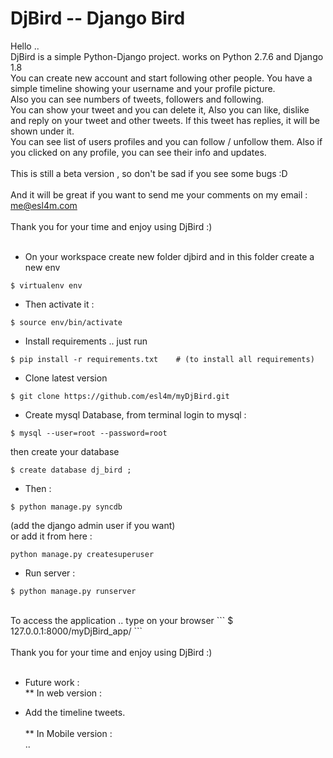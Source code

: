 # DjBird -- Django Bird
Hello ..
<br/>
 DjBird is a simple Python-Django project. works on Python 2.7.6 and Django 1.8
<br/>
 You can create new account and start following other people. You have a simple timeline showing your username and your profile picture.<br/>
Also you can see numbers of tweets, followers and following.<br/>
You can show your tweet and you can delete it, Also you can like, dislike and reply on your tweet and other tweets.
If this tweet has replies, it will be shown under it.<br/>
You can see list of users profiles and you can follow / unfollow them. Also if you clicked on any profile, you can see their info and updates.
<br/><br/>
This is still a beta version , so don't be sad if you see some bugs :D
<br/><br/>
And it will be great if you want to send me your comments on my email : me@esl4m.com
<br/><br/>
Thank you for your time and enjoy using DjBird :) 
<br/><br/>
* On your workspace create new folder djbird and in this folder create a new env<br/>
```
$ virtualenv env
```
* Then activate it :
```
$ source env/bin/activate
```
* Install requirements .. just run
```
$ pip install -r requirements.txt    # (to install all requirements)
```

* Clone latest version
```
$ git clone https://github.com/esl4m/myDjBird.git
```

* Create mysql Database, from terminal login to mysql : <br/>
```
$ mysql --user=root --password=root
```
then create your database <br/>
```
$ create database dj_bird ;
```
* Then :
```
$ python manage.py syncdb
```
(add the django admin user if you want)
<br/>
or add it from here :
```
python manage.py createsuperuser
```
* Run server :
```
$ python manage.py runserver 
```
<br/>
To access the application .. type on your browser 
```
$ 127.0.0.1:8000/myDjBird_app/
```
<br/><br/>
Thank you for your time and enjoy using DjBird :)
<br/><br/>

* Future work :<br/>
** In web version :<br/>
- Add the timeline tweets.
<br/><br/>
** In Mobile version :<br/>
..
